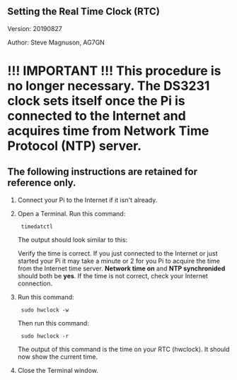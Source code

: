 ## Setting the Real Time Clock (RTC)

Version: 20190827

Author: Steve Magnuson, AG7GN

# !!! IMPORTANT !!! This procedure is no longer necessary.  The DS3231 clock sets itself once the Pi is connected to the Internet and acquires time from Network Time Protocol (NTP) server.

## The following instructions are retained for reference only.

1. Connect your Pi to the Internet if it isn't already.  

1. Open a Terminal.  Run this command:

		timedatctl

	The output should look similar to this:
	
	Verify the time is correct. If you just connected to the Internet or just started your Pi it may take a minute or 2 for you Pi to acquire the time from the Internet time server.  __Network time on__ and __NTP synchronided__ should both be __yes__.  If the time is not correct, check your Internet connection.
	
1. Run this command:

		sudo hwclock -w 
	
	Then run this command:
	
		sudo hwclock -r 
		
	The output of this command is the time on your RTC (hwclock).  It should now show the current time.
	
1. Close the Terminal window.
	